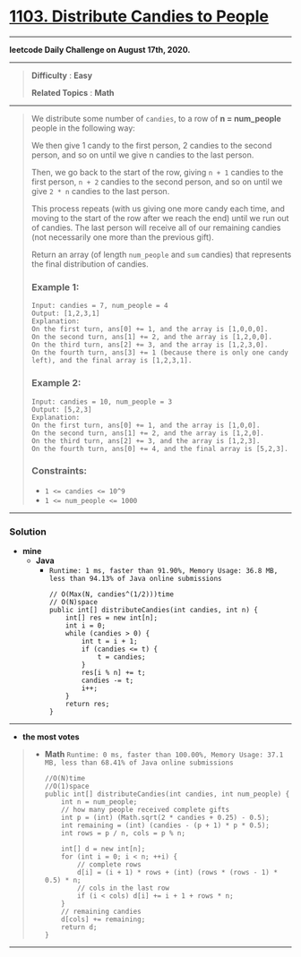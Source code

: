 # [1103. Distribute Candies to People](https://leetcode.com/problems/distribute-candies-to-people/)

---

**leetcode Daily Challenge on August 17th, 2020.**

---

> **Difficulty** : **Easy**
>
> **Related Topics** : **Math**

---

> We distribute some number of `candies`, to a row of **n = num_people** people in the following way:
>
> We then give 1 candy to the first person, 2 candies to the second person, and so on until we give n candies to the last person.
>
> Then, we go back to the start of the row, giving `n + 1` candies to the first person, `n + 2` candies to the second person, and so on until we give `2 * n` candies to the last person.
>
> This process repeats (with us giving one more candy each time, and moving to the start of the row after we reach the end) until we run out of candies.  The last person will receive all of our remaining candies (not necessarily one more than the previous gift).
>
> Return an array (of length `num_people` and `sum` candies) that represents the final distribution of candies.
>
>
>
> ### Example 1:
> ```
> Input: candies = 7, num_people = 4
> Output: [1,2,3,1]
> Explanation:
> On the first turn, ans[0] += 1, and the array is [1,0,0,0].
> On the second turn, ans[1] += 2, and the array is [1,2,0,0].
> On the third turn, ans[2] += 3, and the array is [1,2,3,0].
> On the fourth turn, ans[3] += 1 (because there is only one candy left), and the final array is [1,2,3,1].
> ```
>
> ### Example 2:
> ```
> Input: candies = 10, num_people = 3
> Output: [5,2,3]
> Explanation:
> On the first turn, ans[0] += 1, and the array is [1,0,0].
> On the second turn, ans[1] += 2, and the array is [1,2,0].
> On the third turn, ans[2] += 3, and the array is [1,2,3].
> On the fourth turn, ans[0] += 4, and the final array is [5,2,3].
> ```
>
> ### Constraints:
> * `1 <= candies <= 10^9`
> * `1 <= num_people <= 1000`

---


### Solution
* **mine**
  * **Java**
    * `Runtime: 1 ms, faster than 91.90%, Memory Usage: 36.8 MB, less than 94.13% of Java online submissions`
      ```
      // O(Max(N, candies^(1/2)))time
      // O(N)space
      public int[] distributeCandies(int candies, int n) {
          int[] res = new int[n];
          int i = 0;
          while (candies > 0) {
              int t = i + 1;
              if (candies <= t) {
                  t = candies;
              }
              res[i % n] += t;
              candies -= t;
              i++;
          }
          return res;
      }
      ```

---

* **the most votes**
>  * **Math** `Runtime: 0 ms, faster than 100.00%, Memory Usage: 37.1 MB, less than 68.41% of Java online submissions`
>    ```
>    //O(N)time
>    //O(1)space
>    public int[] distributeCandies(int candies, int num_people) {
>        int n = num_people;
>        // how many people received complete gifts
>        int p = (int) (Math.sqrt(2 * candies + 0.25) - 0.5);
>        int remaining = (int) (candies - (p + 1) * p * 0.5);
>        int rows = p / n, cols = p % n;
>
>        int[] d = new int[n];
>        for (int i = 0; i < n; ++i) {
>            // complete rows
>            d[i] = (i + 1) * rows + (int) (rows * (rows - 1) * 0.5) * n;
>            // cols in the last row
>            if (i < cols) d[i] += i + 1 + rows * n;
>        }
>        // remaining candies
>        d[cols] += remaining;
>        return d;
>    }
>    ```

---

